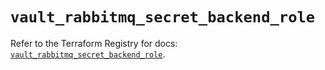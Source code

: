 # `vault_rabbitmq_secret_backend_role`

Refer to the Terraform Registry for docs: [`vault_rabbitmq_secret_backend_role`](https://registry.terraform.io/providers/hashicorp/vault/3.24.0/docs/resources/rabbitmq_secret_backend_role).
